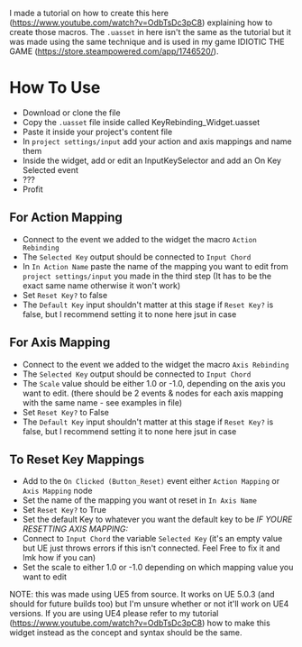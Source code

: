 

I made a tutorial on how to create this here (https://www.youtube.com/watch?v=OdbTsDc3pC8) explaining how to create those macros. The `.uasset` in here isn't the same as the tutorial but it was made using the same technique and is used in my game IDIOTIC THE GAME (https://store.steampowered.com/app/1746520/).


# How To Use

* Download or clone the file
* Copy the `.uasset` file inside called KeyRebinding_Widget.uasset
* Paste it inside your project's content file
* In `project settings/input` add your action and axis mappings and name them
* Inside the widget, add or edit an InputKeySelector and add an On Key Selected event
* ???
* Profit


## For Action Mapping

* Connect to the event we added to the widget the macro `Action Rebinding` 
* The `Selected Key` output should be connected to `Input Chord`
* In `In Action Name` paste the name of the mapping you want to edit from `project settings/input` you made in the third step (It has to be the exact same name otherwise it won't work)
* Set `Reset Key?` to false
* The `Default Key` input shouldn't matter at this stage if `Reset Key?` is false, but I recommend setting it to none here jsut in case


## For Axis Mapping

* Connect to the event we added to the widget the macro `Axis Rebinding`
* The `Selected Key` output should be connected to `Input Chord`
* The `Scale` value should be either 1.0 or -1.0, depending on the axis you want to edit. (there should be 2 events & nodes for each axis mapping with the same name - see examples in file)
* Set `Reset Key?` to False
* The `Default Key` input shouldn't matter at this stage if `Reset Key?` is false, but I recommend setting it to none here jsut in case


## To Reset Key Mappings

* Add to the `On Clicked (Button_Reset)` event either `Action Mapping` or `Axis Mapping` node
* Set the name of the mapping you want ot reset in `In Axis Name`
* Set `Reset Key?` to True
* Set the default Key to whatever you want the default key to be
*IF YOURE RESETTING AXIS MAPPING:*
* Connect to `Input Chord` the variable `Selected Key` (it's an empty value but UE just throws errors if this isn't connected. Feel Free to fix it and lmk how if you can)
* Set the scale to either 1.0 or -1.0 depending on which mapping value you want to edit



NOTE: this was made using UE5 from source. It works on UE 5.0.3 (and should for future builds too) but I'm unsure whether or not it'll work on UE4 versions. If you are using UE4 please refer to my tutorial (https://www.youtube.com/watch?v=OdbTsDc3pC8) how to make this widget instead as the concept and syntax should be the same.
